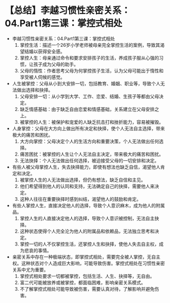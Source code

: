 # 【总结】李越习惯性亲密关系：04.Part1第三课：掌控式相处

-   李越习惯性亲密关系：04.Part1第三课：掌控式相处
    1.  掌控生活：描述一个26岁小学老师被母亲完全掌控生活的案例，导致其渴望结婚以获得安全感。
    2.  掌控人生：母亲通过命令和要求安排孩子的生活，养成孩子服从心强的习惯，让孩子成为父母的助手。
    3.  父母的惰性：作者思考父母为何掌控孩子生活，认为父母可能出于惰性和享受被人伺候的感觉。
-   人生被掌控：父母从小到大安排一切，包括教育、婚姻、职业等，导致个人无法做出选择和抉择。
    1.  父母安排一切：从小学到大学、工作、恋爱、结婚、生孩子等都由父母决定。
    2.  缺乏情感基础：由于缺乏自由恋爱和情感基础，关系建立在父母安排之上。
    3.  被掌控的人生：被保护和宠爱的人缺乏抗击打和挫折能力，容易被摧毁。
-   人身掌控：父母在大方向上做出所有决定和抉择，使个人无法自主选择，带来极大的痛苦和困扰。
    1.  大方向掌控：父母决定个人的生活方向和重要决策，个人无法做出任何选择。
    2.  痛苦困扰：被掌控的人生让个人无法自主决定，带来极大的痛苦和困扰。
    3.  无法抉择：个人无法做出任何选择，被迫接受父母的一切安排和决定。
-   有些人被父母掌控人生，失去抉择能力，即使有想法也缺乏自信，渴望他人肯定和决定。
    1.  被掌控人生的人无法做出选择，但仍有想法，缺乏自信和主见。
    2.  他们希望得到他人的认同和支持，无法确定自己的抉择，需要他人来决定。
    3.  这种人往往在重要抉择时感到纠结，渴望他人的鼓励和肯定。
-   有些人掌控人生，直接决定他人的选择，导致个人意识麻木，成为他人的附属品。
    1.  掌控人生的人直接决定他人的选择，导致个人意识被控制，无法自主抉择。
    2.  这种状态使得个人完全沦为他人的附属品和依赖品，无法独立思考和决定。
    3.  掌控一切的人不仅掌控生活，还掌控人生和抉择，使他人失去自主权，成为悲哀的事情。
-   亲密关系中存在一种极端状态，即掌控式相处，需要完全被人掌控，无自主权。这种状态对个人造成巨大影响，可能导致伤害。掌控式相处在习惯性亲密关系中尤为重要。
    1.  掌控式相处要求一切都被掌控，包括生活、人生、抉择等，无自由。
    2.  富二代可能被放养或被掌控，都面临困难，影响亲密关系模式。
    3.  不了解掌控式相处可能导致被伤害，需要认真对待，了解影响并避免伤害。